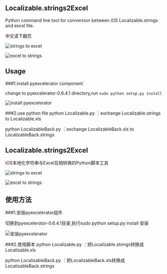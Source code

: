 ## Localizable.strings2Excel
Python command line tool for conversion between iOS Localizable.strings and excel file.

中文请下翻页

![strings to excel](https://github.com/CatchZeng/Localizable.strings2Excel/blob/master/imgs/stoe.jpg)  


![excel to strings](https://github.com/CatchZeng/Localizable.strings2Excel/blob/master/imgs/etos.jpg)  


## Usage

###1.install pyexcelerator component

change to pyexcelerator-0.6.4.1 directory,run ``` sudo python setup.py install ```

![install pyexcelerator](https://github.com/CatchZeng/Localizable.strings2Excel/blob/master/imgs/installpy.jpg)

###2.use python file
python Localizable.py  ：exchange Localizable.strings to Localizable.xls

python LocalizableBack.py  ：exchange LocalizableBack.xls to LocalizableBack.strings

## Localizable.strings2Excel
iOS本地化字符串与Excel互相转换的Python脚本工具

![strings to excel](https://github.com/CatchZeng/Localizable.strings2Excel/blob/master/imgs/stoe.jpg)  


![excel to strings](https://github.com/CatchZeng/Localizable.strings2Excel/blob/master/imgs/etos.jpg)  


## 使用方法

###1.安装pyexcelerator组件

切换到pyexcelerator-0.6.4.1目录,执行sudo python setup.py install 安装

![安装pyexcelerator](https://github.com/CatchZeng/Localizable.strings2Excel/blob/master/imgs/installpy.jpg)

###2.使用脚本
python Localizable.py  ：把Localizable.strings转换成Localizable.xls

python LocalizableBack.py  ：把LocalizableBack.xls转换成LocalizableBack.strings